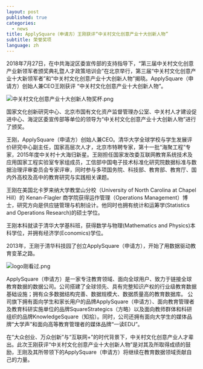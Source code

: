 ```yaml
---
layout: post
published: true
categories:
  - news
title: ApplySquare（申请方）王刚获评“中关村文化创意产业十大创新人物”
subtitle: 荣誉奖项
language: zh
---
```

2018年7月27日，在中共海淀区委宣传部的支持指导下，“第三届中关村文化创意产业新领军者颁奖典礼暨人才政策培训会”在北京举行，第三届“中关村文化创意产业十大新领军者”和“中关村文化创意产业十大创新人物”揭晓。ApplySquare（申请方）创始人兼CEO王刚获评 “中关村文化创意产业十大创新人物”。

![中关村文化创意产业十大创新人物奖杯.png]({{site.baseurl}}/image/中关村文化创意产业十大创新人物奖杯.png)

国家文化创新研究中心、北京市国有文化资产监督管理办公室、中关村人才建设促进中心、海淀区委宣传部等单位的领导为“中关村文化创意产业十大创新人物”进行了颁奖。

王刚，ApplySquare（申请方）创始人兼CEO。清华大学全球学校与学生发展评价研究中心副主任，国家高层次人才，北京市特聘专家，第十一批“海聚工程”专家，2015年度中关村十大海归新星。王刚担任国家发改委互联网教育系统技术及应用国家工程实验室专家组成员，工信部中国电子技术标准化研究院数据标准与数据治理评审委员会专家评审，同时参与多项国务院、科技部、教育部、教育厅、国内外高校及高中的教育研究与实践相关课题。

王刚在美国北卡罗来纳大学教堂山分校（University of North Carolina  at  Chapel  Hill）的 Kenan-Flagler 商学院获得运作管理（Operations  Management）博士，研究方向是供应链管理与机制设计。他同时也拥有统计和运筹学(Statistics  and  Operations  Research)的硕士学位。

王刚本科就读于清华大学基科班，获得数学与物理(Mathematics and Physics)本科学位，并拥有经济学(Economics)学位。

2013年，王刚于清华科技园了创立ApplySquare（申请方），开始了用数据驱动教育变革之路。

![logo刚看过.png]({{site.baseurl}}/image/logo刚看过.png)

ApplySquare（申请方）是一家专注教育领域、面向全球用户、致力于链接全球教育数据的数据公司。公司搭建了全球领先、具有完整知识产权的行业级教育数据基础设施；拥有众多数据结构完善、数据规模大、数据质量高的教育数据库。
公司旗下拥有面向学生和家长用户的品牌ApplySquare（申请方）、面向教育管理者及教育科研实施单位的品牌SquareStrategics（方略）以及面向教师群体和科研组织的品牌KnowledgeSquare（知拾）。同时，公司还拥有面向大学生的媒体品牌“大学声”和面向高等教育管理者的媒体品牌“一读EDU”。

在“大众创业、万众创新”与“互联网+”的时代背景下，中关村文化创意产业人才辈出。此次王刚获评“中关村文化创意产业十大创新人物”是对其及所取得成绩的鼓励，王刚及其所带领下的ApplySquare（申请方）将继续在教育数据领域贡献自己的力量。
